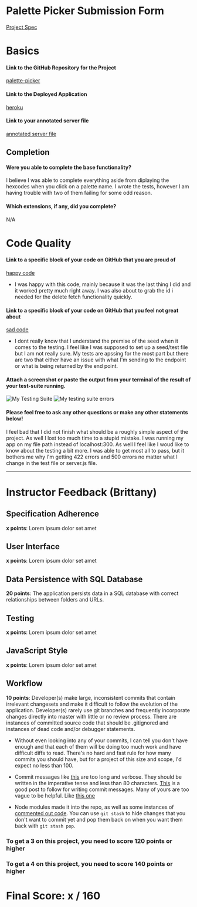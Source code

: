 # Palette Picker Submission Form

[Project Spec](http://frontend.turing.io/projects/palette-picker.html)

# Basics

#### Link to the GitHub Repository for the Project
[palette-picker](https://github.com/danalvarez5280/Palette-Picker)

#### Link to the Deployed Application
[heroku](https://palette-picker-alvarez2.herokuapp.com/)

#### Link to your annotated server file
[annotated server file](https://github.com/danalvarez5280/Palette-Picker/blob/master/server.js)

## Completion

#### Were you able to complete the base functionality?

I believe I was able to complete everything aside from diplaying the hexcodes when you click on a palette name. I wrote the tests, however I am having trouble with two of them failing for some odd reason.

#### Which extensions, if any, did you complete?

N/A

# Code Quality

#### Link to a specific block of your code on GitHub that you are proud of
[happy code](https://github.com/danalvarez5280/Palette-Picker/issues/13)

* I was happy with this code, mainly because it was the last thing I did and it worked pretty much right away. I was also about to grab the id i needed for the delete fetch functionality quickly.

#### Link to a specific block of your code on GitHub that you feel not great about
[sad code](https://github.com/danalvarez5280/Palette-Picker/issues/14)

* I dont really know that I understand the premise of the seed when it comes to the testing. I feel like I was supposed to set up a seed/test file but I am not really sure. My tests are apssing for the most part but there are two that either have an issue with what I'm sending to the endpoint or what is being returned by the end point.

#### Attach a screenshot or paste the output from your terminal of the result of your test-suite running.

![My Testing Suite](https://user-images.githubusercontent.com/26985984/31293469-8601ba9a-aa94-11e7-9df1-30b180bb2677.png)
![My testing suite errors](https://user-images.githubusercontent.com/26985984/31293493-99321d9e-aa94-11e7-990b-d2d8762511af.png)

#### Please feel free to ask any other questions or make any other statements below!

I feel bad that I did not finish what should be a roughly simple aspect of the project. As well I lost too much time to a stupid mistake. I was running my app on my file path instead of localhost:300. As well I feel like I woud like to know about the testing a bit more. I was able to get most all to pass, but it bothers me why I'm getting 422 errors and 500 errors no matter what I change in the test file or server.js file.

-----


# Instructor Feedback (Brittany)

## Specification Adherence

**x points**: Lorem ipsum dolor set amet

## User Interface

**x points**: Lorem ipsum dolor set amet

## Data Persistence with SQL Database

**20 points**: The application persists data in a SQL database with correct relationships between folders and URLs.

## Testing

**x points**: Lorem ipsum dolor set amet

## JavaScript Style

**x points**: Lorem ipsum dolor set amet

## Workflow

**10 points**: Developer(s) make large, inconsistent commits that contain irrelevant changesets and make it difficult to follow the evolution of the application. Developer(s) rarely use git branches and frequently incorporate changes directly into master with little or no review process. There are instances of committed source code that should be .gitignored and instances of dead code and/or debugger statements.

* Without even looking into any of your commits, I can tell you don't have enough and that each of them will be doing too much work and have difficult diffs to read. There's no hard and fast rule for how many commits you should have, but for a project of this size and scope, I'd expect no less than 100.

* Commit messages like [this](https://github.com/danalvarez5280/Palette-Picker/commit/256e358a8dc6112f0225c2a4b1c715181f06f42c) are too long and verbose. They should be written in the imperative tense and less than 80 characters. [This](https://chris.beams.io/posts/git-commit/) is a good post to follow for writing commit messages. Many of yours are too vague to be helpful. Like [this one](https://github.com/danalvarez5280/Palette-Picker/commit/7b207942f9d6ada4704b9a41cb7c08b508e9f6f7)

* Node modules made it into the repo, as well as some instances of [commented out code](https://github.com/danalvarez5280/Palette-Picker/commit/990d677f6e766f2bca5a365f432ba40e4bd4d845). You can use `git stash` to hide changes that you don't want to commit yet and pop them back on when you want them back with `git stash pop`. 


### To get a 3 on this project, you need to score 120 points or higher
### To get a 4 on this project, you need to score 140 points or higher

# Final Score: x / 160
